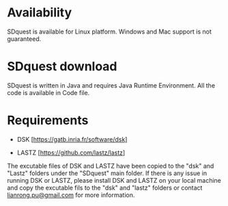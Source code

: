 # Availability
SDquest is available for Linux platform. Windows and Mac support is not guaranteed.

# SDquest download
SDquest is written in Java and requires Java Runtime Environment. All the code is available in Code file.

# Requirements

  -  DSK [https://gatb.inria.fr/software/dsk]
  
  -  LASTZ [https://github.com/lastz/lastz]

The excutable files of DSK and LASTZ have been copied to the "dsk" and "Lastz" folders under the "SDquest" main folder. If there is any issue in running DSK or LASTZ, please install DSK and LASTZ on your local machine and copy the excutable fils to the "dsk" and "lastz" folders or contact lianrong.pu@gmail.com for more information.
 
